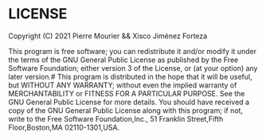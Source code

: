 # LICENSE

Copyright (C) 2021 Pierre Mourier && Xisco Jiménez Forteza

This program is free software;
you can redistribute it and/or modify  it under the terms of the GNU General Public License as published by the
Free Software Foundation; either version 3 of the License, or (at your  option) any later version.#
This program is distributed in the hope that it will be useful, but  WITHOUT ANY WARRANTY; without even the implied warranty of MERCHANTABILITY or FITNESS FOR A PARTICULAR PURPOSE. See the GNU General Public License for more details.
You should have received a copy of the GNU General Public License along
with this program; if not, write to the Free Software Foundation,Inc., 51 Franklin Street,Fifth Floor,Boston,MA 02110-1301,USA. 
